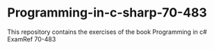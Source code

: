 # Programming-in-c-sharp-70-483
This repository contains the exercises of the book Programming in c# ExamRef 70-483
